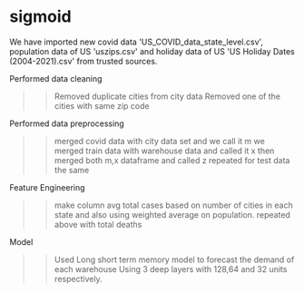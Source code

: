 # sigmoid

We have imported new covid data 'US_COVID_data_state_level.csv', population data of US 'uszips.csv' and holiday data of US 'US Holiday Dates (2004-2021).csv' from trusted sources.

Performed data cleaning
  >> Removed duplicate cities from city data
  >> Removed one of the cities with same zip code
  
Performed data preprocessing
  >> merged covid data with city data set and we call it m
  >> we merged train data with warehouse data and called it x
  >> then merged both m,x dataframe and called z
  >> repeated for test data the same
  
Feature Engineering
  >> make column avg total cases based on number of cities in each state and also using weighted average on population.
  >> repeated above with total deaths
 
Model
  >>Used Long short term memory model to forecast the demand of each warehouse Using 3 deep layers with 128,64 and 32 units respectively.


